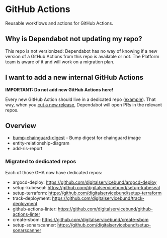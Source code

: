 # GitHub Actions

Reusable workflows and actions for GitHub Actions.

## Why is Dependabot not updating my repo?

This repo is not versionized: Dependabot has no way of knowing if a new version of a GitHub Actions from this repo is available or not. The Platform team is aware of it and will work on a migration plan.

## I want to add a new internal GitHub Actions

**IMPORTANT: Do not add new GitHub Actions here!**

Every new GitHub Action should live in a dedicated repo ([example](https://github.com/digitalservicebund/notify-on-failure-gha)). That way, when you [cut a new release](https://docs.github.com/en/repositories/releasing-projects-on-github/managing-releases-in-a-repository), Dependabot will open PRs in the relevant repos.

## Overview

- [bump-chainguard-digest](./bump-chainguard-digest) - Bump digest for chainguard image
- entity-relationship-diagram
- add-ris-report

### Migrated to dedicated repos

Each of those GHA now have dedicated repos:

- argocd-deploy: https://github.com/digitalservicebund/argocd-deploy
- setup-kubeseal: https://github.com/digitalservicebund/setup-kubeseal
- setup-terraform: https://github.com/digitalservicebund/setup-terraform
- track-deployment: https://github.com/digitalservicebund/track-deployment
- github-actions-linter: https://github.com/digitalservicebund/github-actions-linter
- create-sbom: https://github.com/digitalservicebund/create-sbom
- setup-sonarscanner: https://github.com/digitalservicebund/setup-sonarscanner
